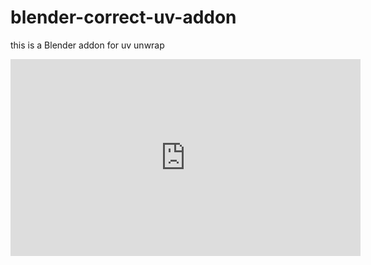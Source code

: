 # blender-correct-uv-addon
this is a Blender addon for uv unwrap

<iframe width="560" height="315" src="https://www.youtube.com/embed/FWNjvWWPC8o" title="YouTube video player" frameborder="0" allow="accelerometer; autoplay; clipboard-write; encrypted-media; gyroscope; picture-in-picture" allowfullscreen></iframe>
